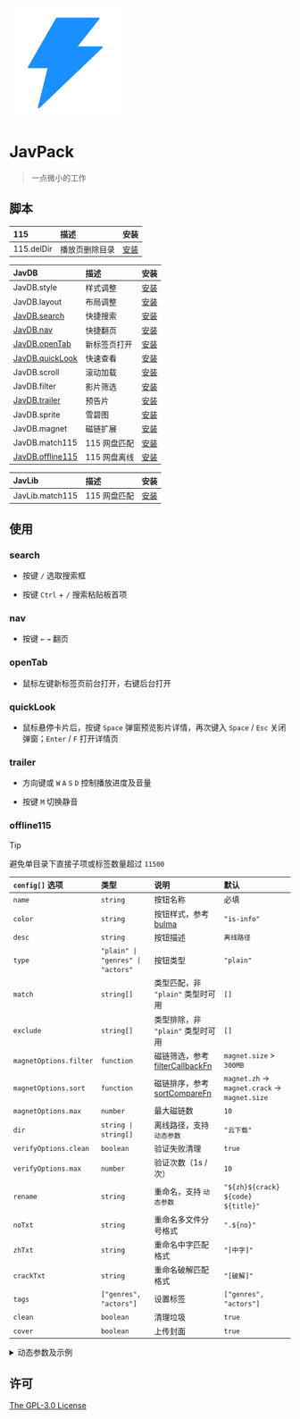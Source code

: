 ![JavPack](./assets/icon.png)

# JavPack

> 一点微小的工作

## 脚本

| 115        | 描述           | 安装                                                                         |
| :--------- | :------------- | :--------------------------------------------------------------------------- |
| 115.delDir | 播放页删除目录 | [安装](https://github.com/bolin-dev/JavPack/raw/main/115/115.delDir.user.js) |

| JavDB                           | 描述         | 安装                                                                                 |
| :------------------------------ | :----------- | :----------------------------------------------------------------------------------- |
| JavDB.style                     | 样式调整     | [安装](https://github.com/bolin-dev/JavPack/raw/main/javdb/JavDB.style.user.js)      |
| JavDB.layout                    | 布局调整     | [安装](https://github.com/bolin-dev/JavPack/raw/main/javdb/JavDB.layout.user.js)     |
| [JavDB.search](#search)         | 快捷搜索     | [安装](https://github.com/bolin-dev/JavPack/raw/main/javdb/JavDB.search.user.js)     |
| [JavDB.nav](#nav)               | 快捷翻页     | [安装](https://github.com/bolin-dev/JavPack/raw/main/javdb/JavDB.nav.user.js)        |
| [JavDB.openTab](#opentab)       | 新标签页打开 | [安装](https://github.com/bolin-dev/JavPack/raw/main/javdb/JavDB.openTab.user.js)    |
| [JavDB.quickLook](#quicklook)   | 快速查看     | [安装](https://github.com/bolin-dev/JavPack/raw/main/javdb/JavDB.quickLook.user.js)  |
| JavDB.scroll                    | 滚动加载     | [安装](https://github.com/bolin-dev/JavPack/raw/main/javdb/JavDB.scroll.user.js)     |
| JavDB.filter                    | 影片筛选     | [安装](https://github.com/bolin-dev/JavPack/raw/main/javdb/JavDB.filter.user.js)     |
| [JavDB.trailer](#trailer)       | 预告片       | [安装](https://github.com/bolin-dev/JavPack/raw/main/javdb/JavDB.trailer.user.js)    |
| JavDB.sprite                    | 雪碧图       | [安装](https://github.com/bolin-dev/JavPack/raw/main/javdb/JavDB.sprite.user.js)     |
| JavDB.magnet                    | 磁链扩展     | [安装](https://github.com/bolin-dev/JavPack/raw/main/javdb/JavDB.magnet.user.js)     |
| JavDB.match115                  | 115 网盘匹配 | [安装](https://github.com/bolin-dev/JavPack/raw/main/javdb/JavDB.match115.user.js)   |
| [JavDB.offline115](#offline115) | 115 网盘离线 | [安装](https://github.com/bolin-dev/JavPack/raw/main/javdb/JavDB.offline115.user.js) |

| JavLib          | 描述         | 安装                                                                                 |
| :-------------- | :----------- | :----------------------------------------------------------------------------------- |
| JavLib.match115 | 115 网盘匹配 | [安装](https://github.com/bolin-dev/JavPack/raw/main/javlib/JavLib.match115.user.js) |

## 使用

### search

- 按键 `/` 选取搜索框

- 按键 `Ctrl` + `/` 搜索粘贴板首项

### nav

- 按键 `←` `→` 翻页

### openTab

- 鼠标左键新标签页前台打开，右键后台打开

### quickLook

- 鼠标悬停卡片后，按键 `Space` 弹窗预览影片详情，再次键入 `Space` / `Esc` 关闭弹窗；`Enter` / `F` 打开详情页

### trailer

- 方向键或 `W` `A` `S` `D` 控制播放进度及音量

- 按键 `M` 切换静音

### offline115

> [!TIP]
>
> 避免单目录下直接子项或标签数量超过 `11500`

| `config[]` 选项        | 类型                              | 说明                                                                                                                                        | 默认                                         |
| :--------------------- | :-------------------------------- | :------------------------------------------------------------------------------------------------------------------------------------------ | :------------------------------------------- |
| `name`                 | `string`                          | 按钮名称                                                                                                                                    | 必填                                         |
| `color`                | `string`                          | 按钮样式，参考 [bulma](https://bulma.io/documentation/elements/button/#colors)                                                              | `"is-info"`                                  |
| `desc`                 | `string`                          | 按钮描述                                                                                                                                    | `离线路径`                                   |
| `type`                 | `"plain" \| "genres" \| "actors"` | 按钮类型                                                                                                                                    | `"plain"`                                    |
| `match`                | `string[]`                        | 类型匹配，非 `"plain"` 类型时可用                                                                                                           | `[]`                                         |
| `exclude`              | `string[]`                        | 类型排除，非 `"plain"` 类型时可用                                                                                                           | `[]`                                         |
| `magnetOptions.filter` | `function`                        | 磁链筛选，参考 [filterCallbackFn](https://developer.mozilla.org/zh-CN/docs/Web/JavaScript/Reference/Global_Objects/Array/filter#callbackfn) | `magnet.size` > `300MB`                      |
| `magnetOptions.sort`   | `function`                        | 磁链排序，参考 [sortCompareFn](https://developer.mozilla.org/zh-CN/docs/Web/JavaScript/Reference/Global_Objects/Array/toSorted#comparefn)   | `magnet.zh` → `magnet.crack` → `magnet.size` |
| `magnetOptions.max`    | `number`                          | 最大磁链数                                                                                                                                  | `10`                                         |
| `dir`                  | `string \| string[]`              | 离线路径，支持 `动态参数`                                                                                                                   | `"云下载"`                                   |
| `verifyOptions.clean`  | `boolean`                         | 验证失败清理                                                                                                                                | `true`                                       |
| `verifyOptions.max`    | `number`                          | 验证次数（1s / 次）                                                                                                                         | `10`                                         |
| `rename`               | `string`                          | 重命名，支持 `动态参数`                                                                                                                     | `"${zh}${crack} ${code} ${title}"`           |
| `noTxt`                | `string`                          | 重命名多文件分号格式                                                                                                                        | `".${no}"`                                   |
| `zhTxt`                | `string`                          | 重命名中字匹配格式                                                                                                                          | `"[中字]"`                                   |
| `crackTxt`             | `string`                          | 重命名破解匹配格式                                                                                                                          | `"[破解]"`                                   |
| `tags`                 | `["genres", "actors"]`            | 设置标签                                                                                                                                    | `["genres", "actors"]`                       |
| `clean`                | `boolean`                         | 清理垃圾                                                                                                                                    | `true`                                       |
| `cover`                | `boolean`                         | 上传封面                                                                                                                                    | `true`                                       |

<details><summary>动态参数及示例</summary>

```JavaScript
// code        番号
// prefix      前缀
// title       标题
// date        日期
// director    导演
// maker       片商
// publisher   发行
// series      系列
// genres      类别
// actors      演员
// list        清单

// genre       genres[]，仅 type = "genres" 时可用
// actor       actors[]，仅 type = "actors" 时可用

// zh          字幕资源，仅 rename 内可用
// crack       破解资源，仅 rename 内可用

// config 示例如下
const config = [
  {
    name: "云下载",
  },
  {
    name: "${genre}", // 仅 type = "genres" / "actors" 时支持 genre / actors 参数
    color: "is-warning is-medium",
    desc: "可自定义描述",
    type: "genres",
    match: [],
    exclude: ["褲襪"], // "褲襪" 会同时命中 "xx褲襪xx"，如 "連褲襪"
    magnetOptions: {
      filter: ({ size }) => {
        const magnetSize = parseFloat(size);
        return magnetSize > 300000000 || magnetSize < 1;
      },
      sort: (a, b) => {
        if (a.zh !== b.zh) return a.zh ? -1 : 1;
        if (a.crack !== b.crack) return a.crack ? -1 : 1;
        return parseFloat(b.size) - parseFloat(a.size);
      },
      max: 10,
    },
    dir: ["类别", "${genre}", "${maker}${prefix}"], // 等价 "类别/${genre}/${maker}${prefix}"
    verifyOptions: {
      clean: true,
      max: 10,
    },
    rename: "${zh}${crack} ${code} ${title}",
    noTxt: "-${no}",
    zhTxt: "[中字]", // 应匹配正则 /中文|中字|字幕|-u?c(?![a-z])|.+(?<![a-z])ch(?![a-z])|\dc(?![a-z])/i
    crackTxt: "[破解]", // 应匹配正则 /破解|-uc?(?![a-z])|uncensored/i
    tags: ["actors"],
    clean: true,
    cover: false,
  },
];

// magnetOptions.filter, magnetOptions.sort 传入参数如下
{
  zh: true,
  url: "magnet:?xt=urn:btih:9e84de75a5e7db566aa10ab6014d076041ff2f95",
  meta: "4.54GB, 1個文件",
  name: "EBWH-021-C.torrent",
  size: "4540000000",
  crack: false,
}
```

</details>

## 许可

[The GPL-3.0 License](./LICENSE)
